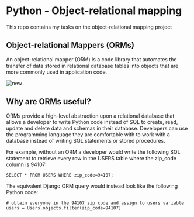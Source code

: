 # Python - Object-relational mapping

This repo contains my tasks on the object-relational mapping project

## Object-relational Mappers (ORMs)
<p>An object-relational mapper (ORM) is a code library that automates the transfer of data stored in relational database tables into objects that are more commonly used in application code.</p>

![new](https://www.fullstackpython.com/img/visuals/orms-bridge.png)

<h2>Why are ORMs useful?</h2>
<p>
ORMs provide a high-level abstraction upon a relational database that allows a developer to write Python code instead of SQL to create, read, update and delete data and schemas in their database. Developers can use the programming language they are comfortable with to work with a database instead of writing SQL statements or stored procedures.
</p>

<p>
For example, without an ORM a developer would write the following SQL statement to retrieve every row in the USERS table where the zip_code column is 94107:
</p>

```
SELECT * FROM USERS WHERE zip_code=94107;
```

<p>
The equivalent Django ORM query would instead look like the following Python code:
</p>

```
# obtain everyone in the 94107 zip code and assign to users variable
users = Users.objects.filter(zip_code=94107)
```
